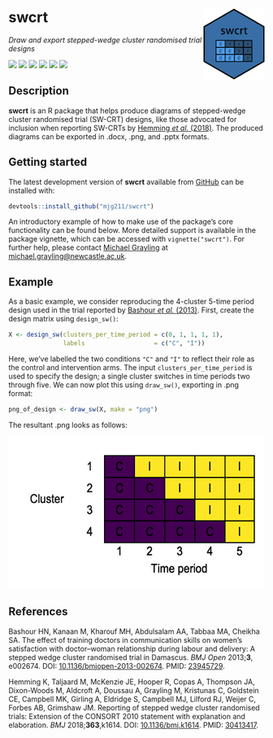 
<!-- README.md is generated from README.Rmd. Please edit that file -->

# swcrt <img src='man/figures/logo.png' align="right" width="120"/>

*Draw and export stepped-wedge cluster randomised trial designs*

[![](https://www.r-pkg.org/badges/version/swcrt?color=green)](https://cran.r-project.org/package=swcrt)
[![](http://cranlogs.r-pkg.org/badges/grand-total/swcrt?color=green)](https://cran.r-project.org/package=swcrt)
[![](http://cranlogs.r-pkg.org/badges/last-month/swcrt?color=green)](https://cran.r-project.org/package=swcrt)
[![](https://img.shields.io/badge/devel%20version-0.1-blue.svg)](https://github.com/mjg211/swcrt)
[![](https://img.shields.io/github/languages/code-size/mjg211/swcrt.svg)](https://github.com/mjg211/swcrt)
![](https://img.shields.io/badge/contributions-welcome-blue.svg)

## Description

**swcrt** is an R package that helps produce diagrams of stepped-wedge
cluster randomised trial (SW-CRT) designs, like those advocated for
inclusion when reporting SW-CRTs by [Hemming *et al.*
(2018)](https://doi.org/10.1136/bmj.k1614). The produced diagrams can be
exported in .docx, .png, and .pptx formats.

## Getting started

The latest development version of **swcrt** available from
[GitHub](https://github.com/) can be installed with:

``` r
devtools::install_github("mjg211/swcrt")
```

An introductory example of how to make use of the package’s core
functionality can be found below. More detailed support is available in
the package vignette, which can be accessed with `vignette("swcrt")`.
For further help, please contact [Michael
Grayling](https://www.newcastle-biostatistics.com/people/michael_grayling/)
at <michael.grayling@newcastle.ac.uk>.

## Example

As a basic example, we consider reproducing the 4-cluster 5-time period
design used in the trial reported by [Bashour *et al.*
(2013)](https://doi.org/10.1136/bmjopen-2013-002674). First, create the
design matrix using `design_sw()`:

``` r
X <- design_sw(clusters_per_time_period = c(0, 1, 1, 1, 1),
               labels                   = c("C", "I"))
```

Here, we’ve labelled the two conditions `"C"` and `"I"` to reflect their
role as the control and intervention arms. The input
`clusters_per_time_period` is used to specify the design; a single
cluster switches in time periods two through five. We can now plot this
using `draw_sw()`, exporting in .png format:

``` r
png_of_design <- draw_sw(X, make = "png")
```

The resultant .png looks as follows:

<img src="man/figures/example.png" height="300"/>

## References

Bashour HN, Kanaan M, Kharouf MH, Abdulsalam AA, Tabbaa MA, Cheikha SA.
The effect of training doctors in communication skills on women’s
satisfaction with doctor–woman relationship during labour and delivery:
A stepped wedge cluster randomised trial in Damascus. *BMJ Open*
2013;**3**, e002674. DOI:
[10.1136/bmjopen-2013-002674](https://doi.org/10.1136/bmjopen-2013-002674).
PMID: [23945729](https://pubmed.ncbi.nlm.nih.gov/23945729/).

Hemming K, Taljaard M, McKenzie JE, Hooper R, Copas A, Thompson JA,
Dixon-Woods M, Aldcroft A, Doussau A, Grayling M, Kristunas C, Goldstein
CE, Campbell MK, Girling A, Eldridge S, Campbell MJ, Lilford RJ, Weijer
C, Forbes AB, Grimshaw JM. Reporting of stepped wedge cluster randomised
trials: Extension of the CONSORT 2010 statement with explanation and
elaboration. *BMJ* 2018;**363**,k1614. DOI:
[10.1136/bmj.k1614](https://doi.org/10.1136/bmj.k1614). PMID:
[30413417](https://pubmed.ncbi.nlm.nih.gov/30413417/).
